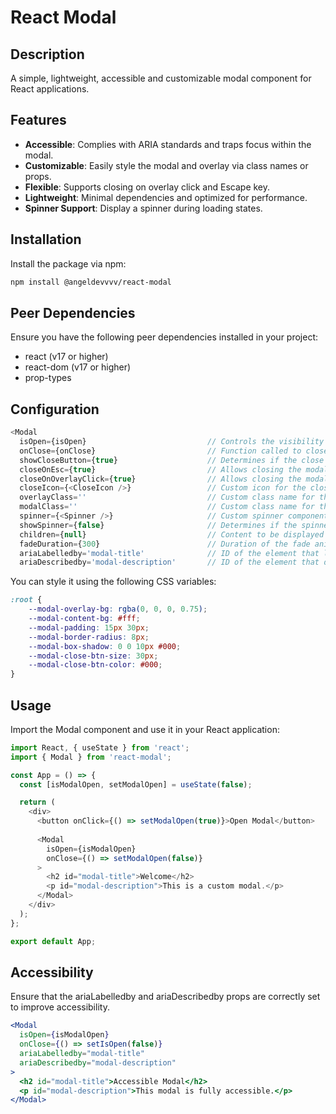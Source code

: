 ﻿# React Modal

## Description

A simple, lightweight, accessible and customizable modal component for React applications.

## Features

- **Accessible**: Complies with ARIA standards and traps focus within the modal.
- **Customizable**: Easily style the modal and overlay via class names or props.
- **Flexible**: Supports closing on overlay click and Escape key.
- **Lightweight**: Minimal dependencies and optimized for performance.
- **Spinner Support**: Display a spinner during loading states.

## Installation

Install the package via npm:

```bash
npm install @angeldevvvv/react-modal
```

## Peer Dependencies
Ensure you have the following peer dependencies installed in your project:
- react (v17 or higher)
- react-dom (v17 or higher)
- prop-types

## Configuration
```js
<Modal
  isOpen={isOpen}                           // Controls the visibility of the modal.
  onClose={onClose}                         // Function called to close the modal.   
  showCloseButton={true}                    // Determines if the close button is displayed.
  closeOnEsc={true}                         // Allows closing the modal with the Escape key.
  closeOnOverlayClick={true}                // Allows closing the modal by clicking on the overlay.
  closeIcon={<CloseIcon />}                 // Custom icon for the close button.
  overlayClass=''                           // Custom class name for the overlay.
  modalClass=''                             // Custom class name for the modal content.
  spinner={<Spinner />}                     // Custom spinner component to show during loading states.
  showSpinner={false}                       // Determines if the spinner is displayed.
  children={null}                           // Content to be displayed inside the modal.
  fadeDuration={300}                        // Duration of the fade animation in milliseconds.
  ariaLabelledby='modal-title'              // ID of the element that labels the modal.
  ariaDescribedby='modal-description'       // ID of the element that describes the modal.
```

You can style it using the following CSS variables:

```css
:root {
    --modal-overlay-bg: rgba(0, 0, 0, 0.75);
    --modal-content-bg: #fff;
    --modal-padding: 15px 30px;
    --modal-border-radius: 8px;
    --modal-box-shadow: 0 0 10px #000;
    --modal-close-btn-size: 30px;
    --modal-close-btn-color: #000;
}
```

## Usage

Import the Modal component and use it in your React application:

```js
import React, { useState } from 'react';
import { Modal } from 'react-modal';

const App = () => {
  const [isModalOpen, setModalOpen] = useState(false);

  return (
    <div>
      <button onClick={() => setModalOpen(true)}>Open Modal</button>
      
      <Modal 
        isOpen={isModalOpen} 
        onClose={() => setModalOpen(false)}
      >
        <h2 id="modal-title">Welcome</h2>
        <p id="modal-description">This is a custom modal.</p>
      </Modal>
    </div>
  );
};

export default App;
```

## Accessibility

Ensure that the ariaLabelledby and ariaDescribedby props are correctly set to improve accessibility.

```jsx
<Modal 
  isOpen={isModalOpen} 
  onClose={() => setIsOpen(false)}
  ariaLabelledby="modal-title"
  ariaDescribedby="modal-description"
>
  <h2 id="modal-title">Accessible Modal</h2>
  <p id="modal-description">This modal is fully accessible.</p>
</Modal>
```
